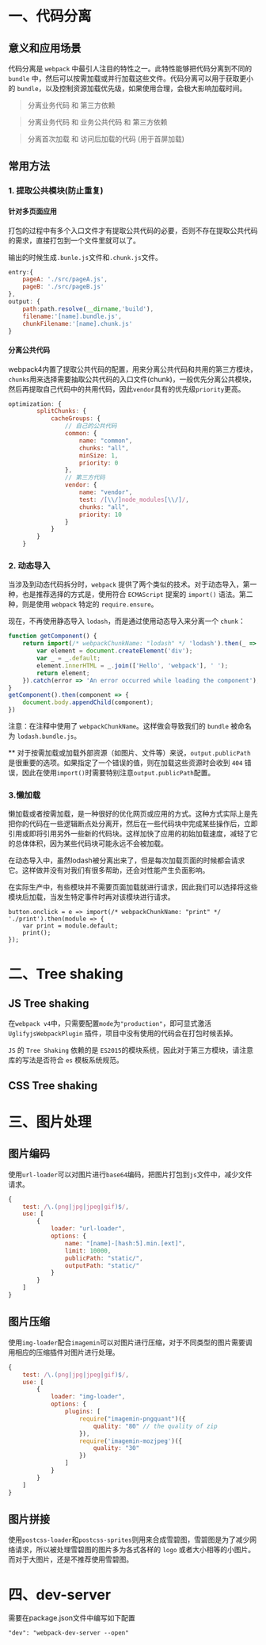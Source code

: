 # 一、代码分离

## 意义和应用场景

代码分离是 `webpack` 中最引人注目的特性之一。此特性能够把代码分离到不同的 `bundle` 中，然后可以按需加载或并行加载这些文件。代码分离可以用于获取更小的 `bundle`，以及控制资源加载优先级，如果使用合理，会极大影响加载时间。

> 分离业务代码 和 第三方依赖

> 分离业务代码 和 业务公共代码 和 第三方依赖

> 分离首次加载 和 访问后加载的代码 (用于首屏加载)

## 常用方法

### 1. 提取公共模块(防止重复)

#### 针对多页面应用

打包的过程中有多个入口文件才有提取公共代码的必要，否则不存在提取公共代码的需求，直接打包到一个文件里就可以了。

输出的时候生成`.bunle.js`文件和`.chunk.js`文件。

```javascript
entry:{
    pageA: './src/pageA.js',
    pageB: './src/pageB.js'
},
output: {
    path:path.resolve(__dirname,'build'),
    filename:'[name].bundle.js',
    chunkFilename:'[name].chunk.js'
}
```

#### 分离公共代码

webpack4内置了提取公共代码的配置，用来分离公共代码和共用的第三方模块，`chunks`用来选择需要抽取公共代码的入口文件(chunk)，一般优先分离公共模块，然后再提取自己代码中的共用代码，因此`vendor`具有的优先级`priority`更高。

```javascript
optimization: {
        splitChunks: {
            cacheGroups: {
                // 自己的公共代码
                common: {
                    name: "common",
                    chunks: "all",
                    minSize: 1,
                    priority: 0
                },
                // 第三方代码
                vendor: {
                    name: "vendor",
                    test: /[\\/]node_modules[\\/]/,
                    chunks: "all",
                    priority: 10
                }
            }
        }
    }
```

### 2. 动态导入

当涉及到动态代码拆分时，`webpack` 提供了两个类似的技术。对于动态导入，第一种，也是推荐选择的方式是，使用符合 `ECMAScript` 提案的 `import()` 语法。第二种，则是使用 `webpack` 特定的 `require.ensure`。


现在，不再使用静态导入 `lodash`，而是通过使用动态导入来分离一个 `chunk`：

```javascript
function getComponent() {
    return import(/* webpackChunkName: "lodash" */ 'lodash').then(_ => {
        var element = document.createElement('div');
        var _ = _.default;
        element.innerHTML = _.join(['Hello', 'webpack'], ' ');
        return element;
    }).catch(error => 'An error occurred while loading the component');
}
getComponent().then(component => {
    document.body.appendChild(component);
})
```

注意：在注释中使用了 `webpackChunkName`。这样做会导致我们的 `bundle` 被命名为 `lodash.bundle.js`。

** 对于按需加载或加载外部资源（如图片、文件等）来说，`output.publicPath` 是很重要的选项。如果指定了一个错误的值，则在加载这些资源时会收到 `404` 错误，因此在使用`import()`时需要特别注意`output.publicPath`配置。

### 3.懒加载

懒加载或者按需加载，是一种很好的优化网页或应用的方式。这种方式实际上是先把你的代码在一些逻辑断点处分离开，然后在一些代码块中完成某些操作后，立即引用或即将引用另外一些新的代码块。这样加快了应用的初始加载速度，减轻了它的总体体积，因为某些代码块可能永远不会被加载。

在动态导入中，虽然lodash被分离出来了，但是每次加载页面的时候都会请求它。这样做并没有对我们有很多帮助，还会对性能产生负面影响。

在实际生产中，有些模块并不需要页面加载就进行请求，因此我们可以选择将这些模块后加载，当发生特定事件时再对该模块进行请求。

```
button.onclick = e => import(/* webpackChunkName: "print" */ './print').then(module => {
    var print = module.default;
    print();
});
```

# 二、Tree shaking

## JS Tree shaking

在`webpack v4`中，只需要配置`mode`为`"production"`，即可显式激活 `UglifyjsWebpackPlugin` 插件，项目中没有使用的代码会在打包时候丢掉。

`JS` 的 `Tree Shaking` 依赖的是 `ES2015`的模块系统，因此对于第三方模块，请注意库的写法是否符合 `es` 模板系统规范。

## CSS Tree shaking

# 三、图片处理

## 图片编码

使用`url-loader`可以对图片进行`base64`编码，把图片打包到`js`文件中，减少文件请求。

```javascript
{
    test: /\.(png|jpg|jpeg|gif)$/,
    use: [
        {
            loader: "url-loader",
            options: {
                name: "[name]-[hash:5].min.[ext]",
                limit: 10000,
                publicPath: "static/",
                outputPath: "static/"
            }
        }
    ]
}
```

## 图片压缩

使用`img-loader`配合`imagemin`可以对图片进行压缩，对于不同类型的图片需要调用相应的压缩插件对图片进行处理。

```javascript
{
    test: /\.(png|jpg|jpeg|gif)$/,
    use: [
        {
            loader: "img-loader",
            options: {
                plugins: [
                    require("imagemin-pngquant")({
                        quality: "80" // the quality of zip
                    }),
                    require('imagemin-mozjpeg')({
                        quality: "30"
                    })
                ]
            }
        }
    ]
}
```

## 图片拼接

使用`postcss-loader`和`postcss-sprites`则用来合成雪碧图，雪碧图是为了减少网络请求，所以被处理雪碧图的图片多为各式各样的 `logo` 或者大小相等的小图片。而对于大图片，还是不推荐使用雪碧图。

# 四、dev-server

需要在package.json文件中编写如下配置

```
"dev": "webpack-dev-server --open"
```





